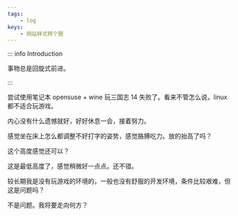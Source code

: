 ```yaml
---
tags: 
    - log
keys:
    - 网站样式转个圈
---
```


::: info Introduction

事物总是回旋式前进。


:::


尝试使用笔记本 opensuse + wine 玩三国志 14 失败了。看来不管怎么说，linux都不适合玩游戏。


内心没有什么遗憾就好，好好休息一会，接着努力。

感觉坐在床上怎么都调整不好打字的姿势，感觉胳膊吃力。放的抬高了吗？


这个高度感觉还可以？


这是最低高度了，感觉稍微好一点点。还不错。

较长期我是没有玩游戏的环境的，一般也没有舒服的开发环境，条件比较艰难，但这是问题吗？

不是问题。我将要走向何方？
